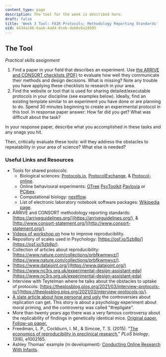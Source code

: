 ```yaml
---
content_type: page
description: The tool for the week is described here.
draft: false
title: 'Week 3 Tool: FAIR Protocols; Methodology Reporting Standards'
uid: 4434ac86-6aab-4ad4-8ceb-dab0c6a28505
---
```

## The Tool

*Practical skills assignment*

1. Find a paper in your field that describes an experiment. Use [the ARRIVE and CONSORT checklists (PDF)](https://arriveguidelines.org/sites/arrive/files/documents/ARRIVE%20Compliance%20Questionnaire.pdf) to evaluate how well they communicate their methods and design decisions. What is missing? Note any trouble you have applying these checklists to research in your area.
2. Find the website or tool that is used for sharing detailed/executable protocols in your discipline (see examples below). Ideally, find an existing template similar to an experiment you have done or are planning to do. Spend 30 minutes beginning to create an experimental protocol in this tool. In response paper answer: How far did you get? What was difficult about the task?

In your response paper, describe what you accomplished in these tasks and any snags you hit.

Then, critically evaluate these tools: will they address the obstacles to repeatability in your area of science? What else is needed? 

### Useful Links and Resources

- Tools for shared protocols:
    - Biological sciences: [Protocols.io](https://www.protocols.io), [ProtocolExchange](https://protocolexchange.researchsquare.com), & [Protocol-online](http://www.protocol-online.org).
    - Online behavioural experiments: [OTree](https://www.otree.org) [PsyToolkit](https://www.psytoolkit.org) [Pavlovia](https://pavlovia.org/docs/home/about) or [PCIbex](https://farm.pcibex.net).
    - Computational biology: [nextflow](https://www.nextflow.io).
    - List of electronic laboratory notebook software packages: [Wikipedia page](https://en.wikipedia.org/wiki/List_of_electronic_laboratory_notebook_software_packages).
- ARRIVE and CONSORT methodology reporting standards: [https://arriveguidelines.org/](https://arriveguidelines.org/)  & [http://www.consort-statement.org/](http://www.consort-statement.org/).
- [Videos of workshop on](https://www.youtube.com/watch?v=kzUtpDBo8wk) how to improve reproducibility.
- Repository of scales used in Psychology: [https://osf.io/5zb8p/](https://osf.io/5zb8p/).
- Collection of articles about reproducibility: [https://www.nature.com/collections/prbfkwmwvz/](https://www.nature.com/collections/prbfkwmwvz/).
- [https://www.datajoint.org/](https://www.datajoint.org/)
- [https://www.nc3rs.org.uk/experimental-design-assistant-eda](https://www.nc3rs.org.uk/experimental-design-assistant-eda)
- Interview with Teytelman where he talks about the obstacles to uptake of protocols: [https://theplosblog.plos.org/2021/03/interview-protocols-io/](https://theplosblog.plos.org/2021/03/interview-protocols-io/).
- [A slate article about how personal and ugly](https://slate.com/technology/2014/07/replication-controversy-in-psychology-bullying-file-drawer-effect-blog-posts-repligate.html) the controversies about replication can get. This story is about a psychology experiment about moral priming, and the controversy was called "#repligate". 
- More than twenty years ago there was a very famous controversy about the replicability of findings in genetically identical mice. [Original paper.](https://www.science.org/doi/full/10.1126/science.284.5420.1670?casa_token=D1uKhTqWSyQAAAAA%3AuU3axsIOKE8c1Y3d1b636WguDZHGWwCFw6eaY-SHEIX5ae3VwSIBN-rOg1xhEf3s_QTWEcRvBQQiRQ) [Follow-up paper.](https://onlinelibrary.wiley.com/doi/epdf/10.1002/neu.10173)
- Freedman, L. P., Cockburn, I. M., & Simcoe, T. S. (2015). "[The economics of reproducibility in preclinical research.](https://journals.plos.org/plosbiology/article?id=10.1371/journal.pbio.1002165)" *PLoS biology*, *13*(6), e1002165.
- Ashley Thomas' example (in development): [Conducting Online Research With Infants](https://www.protocols.io/view/conducting-online-research-with-infants-byjapuie).